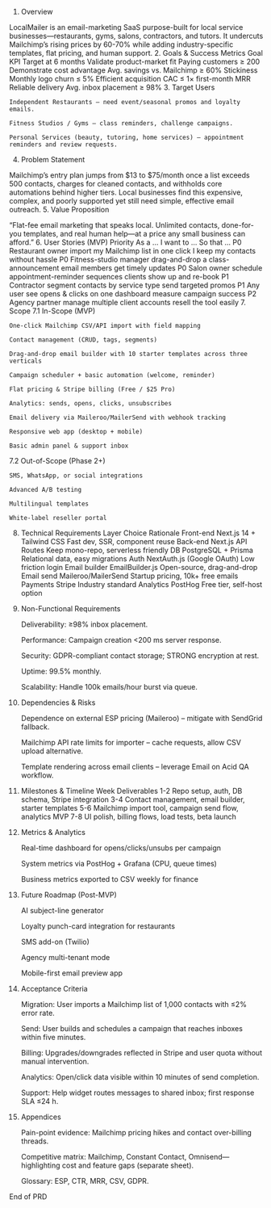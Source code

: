 1. Overview

LocalMailer is an email-marketing SaaS purpose-built for local service businesses—restaurants, gyms, salons, contractors, and tutors. It undercuts Mailchimp’s rising prices by 60-70% while adding industry-specific templates, flat pricing, and human support.
2. Goals & Success Metrics
Goal	KPI	Target at 6 months
Validate product-market fit	Paying customers	≥ 200
Demonstrate cost advantage	Avg. savings vs. Mailchimp	≥ 60%
Stickiness	Monthly logo churn	≤ 5%
Efficient acquisition	CAC	≤ 1× first-month MRR
Reliable delivery	Avg. inbox placement	≥ 98%
3. Target Users

    Independent Restaurants – need event/seasonal promos and loyalty emails.

    Fitness Studios / Gyms – class reminders, challenge campaigns.

    Personal Services (beauty, tutoring, home services) – appointment reminders and review requests.

4. Problem Statement

Mailchimp’s entry plan jumps from $13 to $75/month once a list exceeds 500 contacts, charges for cleaned contacts, and withholds core automations behind higher tiers. Local businesses find this expensive, complex, and poorly supported yet still need simple, effective email outreach.
5. Value Proposition

“Flat-fee email marketing that speaks local. Unlimited contacts, done-for-you templates, and real human help—at a price any small business can afford.”
6. User Stories (MVP)
Priority	As a …	I want to …	So that …
P0	Restaurant owner	import my Mailchimp list in one click	I keep my contacts without hassle
P0	Fitness-studio manager	drag-and-drop a class-announcement email	members get timely updates
P0	Salon owner	schedule appointment-reminder sequences	clients show up and re-book
P1	Contractor	segment contacts by service type	send targeted promos
P1	Any user	see opens & clicks on one dashboard	measure campaign success
P2	Agency partner	manage multiple client accounts	resell the tool easily
7. Scope
7.1 In-Scope (MVP)

    One-click Mailchimp CSV/API import with field mapping

    Contact management (CRUD, tags, segments)

    Drag-and-drop email builder with 10 starter templates across three verticals

    Campaign scheduler + basic automation (welcome, reminder)

    Flat pricing & Stripe billing (Free / $25 Pro)

    Analytics: sends, opens, clicks, unsubscribes

    Email delivery via Maileroo/MailerSend with webhook tracking

    Responsive web app (desktop + mobile)

    Basic admin panel & support inbox

7.2 Out-of-Scope (Phase 2+)

    SMS, WhatsApp, or social integrations

    Advanced A/B testing

    Multilingual templates

    White-label reseller portal

8. Technical Requirements
Layer	Choice	Rationale
Front-end	Next.js 14 + Tailwind CSS	Fast dev, SSR, component reuse
Back-end	Next.js API Routes	Keep mono-repo, serverless friendly
DB	PostgreSQL + Prisma	Relational data, easy migrations
Auth	NextAuth.js (Google OAuth)	Low friction login
Email builder	EmailBuilder.js	Open-source, drag-and-drop
Email send	Maileroo/MailerSend	Startup pricing, 10k+ free emails
Payments	Stripe	Industry standard
Analytics	PostHog	Free tier, self-host option
9. Non-Functional Requirements

    Deliverability: ≥98% inbox placement.

    Performance: Campaign creation <200 ms server response.

    Security: GDPR-compliant contact storage; STRONG encryption at rest.

    Uptime: 99.5% monthly.

    Scalability: Handle 100k emails/hour burst via queue.

10. Dependencies & Risks

    Dependence on external ESP pricing (Maileroo) – mitigate with SendGrid fallback.

    Mailchimp API rate limits for importer – cache requests, allow CSV upload alternative.

    Template rendering across email clients – leverage Email on Acid QA workflow.

11. Milestones & Timeline
Week	Deliverables
1-2	Repo setup, auth, DB schema, Stripe integration
3-4	Contact management, email builder, starter templates
5-6	Mailchimp import tool, campaign send flow, analytics MVP
7-8	UI polish, billing flows, load tests, beta launch
12. Metrics & Analytics

    Real-time dashboard for opens/clicks/unsubs per campaign

    System metrics via PostHog + Grafana (CPU, queue times)

    Business metrics exported to CSV weekly for finance

13. Future Roadmap (Post-MVP)

    AI subject-line generator

    Loyalty punch-card integration for restaurants

    SMS add-on (Twilio)

    Agency multi-tenant mode

    Mobile-first email preview app

14. Acceptance Criteria

    Migration: User imports a Mailchimp list of 1,000 contacts with ≤2% error rate.

    Send: User builds and schedules a campaign that reaches inboxes within five minutes.

    Billing: Upgrades/downgrades reflected in Stripe and user quota without manual intervention.

    Analytics: Open/click data visible within 10 minutes of send completion.

    Support: Help widget routes messages to shared inbox; first response SLA ≤24 h.

15. Appendices

    Pain-point evidence: Mailchimp pricing hikes and contact over-billing threads.

    Competitive matrix: Mailchimp, Constant Contact, Omnisend—highlighting cost and feature gaps (separate sheet).

    Glossary: ESP, CTR, MRR, CSV, GDPR.

End of PRD
